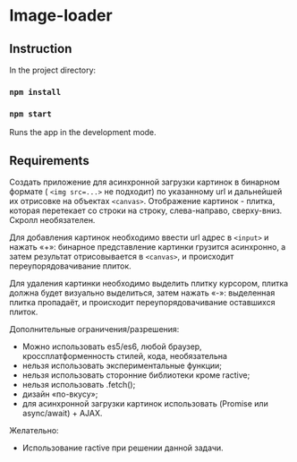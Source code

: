 # Image-loader

## Instruction

In the project directory:

### `npm install`
### `npm start`
Runs the app in the development mode.<br>

## Requirements

Создать приложение для асинхронной загрузки картинок в бинарном формате ( `<img src=...>` не подходит) по указанному url и дальнейшей их отрисовке на объектах
`<canvas>`. Отображение картинок - плитка, которая перетекает со строки на строку, слева-направо, сверху-вниз. Скролл необязателен.

Для добавления картинок необходимо ввести url адрес в `<input>` и нажать «+»: бинарное представление картинки грузится асинхронно, а затем результат отрисовывается в `<canvas>`, и происходит переупорядовачивание плиток. 

Для удаления картинки необходимо выделить плитку курсором, плитка должна будет визуально выделиться, затем нажать «-»: выделенная плитка пропадаёт, и происходит переупорядовачивание оставшихся плиток.  

Дополнительные ограничения/разрешения: 
  * Можно использовать es5/es6, любой браузер, кроссплатформенность стилей, кода, необязательна 
  * нельзя использовать экспериментальные функции; 
  * нельзя использовать сторонние библиотеки кроме ractive; 
  * нельзя использовать .fetch(); 
  * дизайн «по-вкусу»; 
  * для асинхронной загрузки картинок использовать (Promise или async/await) + AJAX. 

Желательно: 
  * Использование ractive при решении данной задачи.